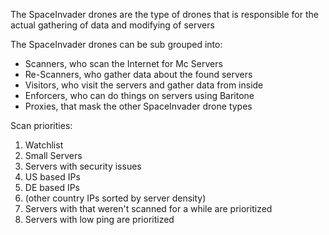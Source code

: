 The SpaceInvader drones are the type of drones that is responsible for the actual gathering of data and modifying of servers

The SpaceInvader drones can be sub grouped into:
- Scanners, who scan the Internet for Mc Servers
- Re-Scanners, who gather data about the found servers
- Visitors, who visit the servers and gather data from inside
- Enforcers, who can do things on servers using Baritone
- Proxies, that mask the other SpaceInvader drone types

Scan priorities:
1.  Watchlist
2.  Small Servers
3.  Servers with security issues
4.  US based IPs
5.  DE based IPs
6.  (other country IPs sorted by server density)
7.  Servers with that weren't scanned for a while are prioritized
8.  Servers with low ping are prioritized